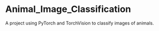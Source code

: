 # Animal_Image_Classification
A project using PyTorch and TorchVision to classify images of animals.
